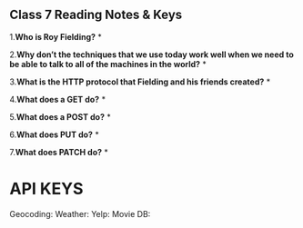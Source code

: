 ## Class 7 Reading Notes & Keys

1.**Who is Roy Fielding?**
*
<br>

2.**Why don’t the techniques that we use today work well when we need to be able to talk to all of the machines in the world?**
*
<br>

3.**What is the HTTP protocol that Fielding and his friends created?**
*
<br>

4.**What does a GET do?**
*
<br>

5.**What does a POST do?**
*
<br>

6.**What does PUT do?**
*
<br>

7.**What does PATCH do?**
*
<br>

# API KEYS

Geocoding: 
Weather:
Yelp:
Movie DB:
